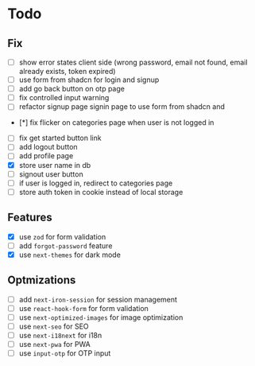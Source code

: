 # Todo

## Fix

- [ ] show error states client side (wrong password, email not found, email already exists, token expired)
- [ ] use form from shadcn for login and signup
- [ ] add go back button on otp page
- [ ] fix controlled input warning
- [ ] refactor signup page signin page to use form from shadcn and
- [*] fix flicker on categories page when user is not logged in
- [ ] fix get started button link
- [ ] add logout button
- [ ] add profile page
- [x] store user name in db
- [ ] signout user button
- [ ] if user is logged in, redirect to categories page
- [ ] store auth token in cookie instead of local storage

## Features

- [x] use `zod` for form validation
- [ ] add `forgot-password` feature
- [x] use `next-themes` for dark mode

## Optmizations

- [ ] add `next-iron-session` for session management
- [ ] use `react-hook-form` for form validation
- [ ] use `next-optimized-images` for image optimization
- [ ] use `next-seo` for SEO
- [ ] use `next-i18next` for i18n
- [ ] use `next-pwa` for PWA
- [ ] use `input-otp` for OTP input
